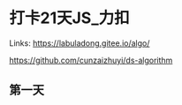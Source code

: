 # 打卡21天JS_力扣
Links: 
https://labuladong.gitee.io/algo/

https://github.com/cunzaizhuyi/ds-algorithm

## 第一天

